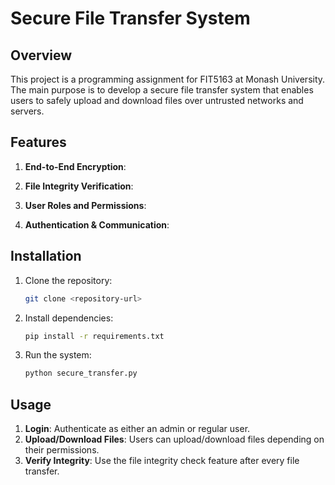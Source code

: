 
# Secure File Transfer System

## Overview
This project is a programming assignment for FIT5163 at Monash University. The main purpose is to develop a secure file transfer system that enables users to safely upload and download files over untrusted networks and servers.

## Features
1. **End-to-End Encryption**: 
   
2. **File Integrity Verification**:

3. **User Roles and Permissions**:

4. **Authentication & Communication**:

## Installation
1. Clone the repository:
   ```bash
   git clone <repository-url>
   ```
2. Install dependencies:
   ```bash
   pip install -r requirements.txt
   ```
3. Run the system:
   ```bash
   python secure_transfer.py
   ```

## Usage
1. **Login**: Authenticate as either an admin or regular user.
2. **Upload/Download Files**: Users can upload/download files depending on their permissions.
3. **Verify Integrity**: Use the file integrity check feature after every file transfer.


